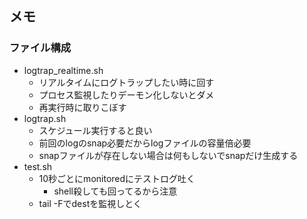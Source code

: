 ## メモ

### ファイル構成

* logtrap_realtime.sh
    * リアルタイムにログトラップしたい時に回す
    * プロセス監視したりデーモン化しないとダメ
    * 再実行時に取りこぼす
* logtrap.sh
    * スケジュール実行すると良い
    * 前回のlogのsnap必要だからlogファイルの容量倍必要
    * snapファイルが存在しない場合は何もしないでsnapだけ生成する
* test.sh
    * 10秒ごとにmonitoredにテストログ吐く
        * shell殺しても回ってるから注意
    * tail -Fでdestを監視しとく
    
